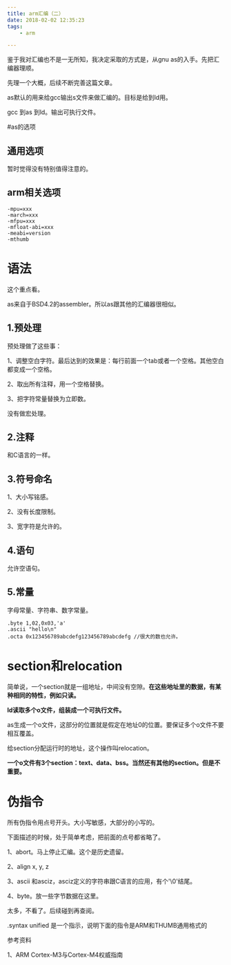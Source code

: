 ```yaml
---
title: arm汇编（二）
date: 2018-02-02 12:35:23
tags:
	- arm

---
```




鉴于我对汇编也不是一无所知，我决定采取的方式是，从gnu as的入手。先把汇编器理顺。

先理一个大概，后续不断完善这篇文章。

as默认的用来给gcc输出s文件来做汇编的。目标是给到ld用。

gcc 到as 到ld。输出可执行文件。

#as的选项

## 通用选项

暂时觉得没有特别值得注意的。

## arm相关选项

```
-mpu=xxx
-march=xxx
-mfpu=xxx
-mfloat-abi=xxx
-meabi=version
-mthumb
```





# 语法

这个重点看。

as来自于BSD4.2的assembler。所以as跟其他的汇编器很相似。

## 1.预处理

预处理做了这些事：

1、调整空白字符。最后达到的效果是：每行前面一个tab或者一个空格。其他空白都变成一个空格。

2、取出所有注释，用一个空格替换。

3、把字符常量替换为立即数。

没有做宏处理。

## 2.注释

和C语言的一样。

## 3.符号命名

1、大小写铭感。

2、没有长度限制。

3、宽字符是允许的。

## 4.语句

允许空语句。

## 5.常量

字母常量、字符串、数字常量。

```
.byte 1,02,0x03,'a' 
.ascii "hello\n"
.octa 0x123456789abcdefg123456789abcdefg //很大的数也允许。
```



# section和relocation

简单说，一个section就是一组地址，中间没有空隙。**在这些地址里的数据，有某种相同的特性，例如只读。**

**ld读取多个o文件，组装成一个可执行文件。**

as生成一个o文件，这部分的位置就是假定在地址0的位置。要保证多个o文件不要相互覆盖。

给section分配运行时的地址，这个操作叫relocation。

**一个o文件有3个section：text、data、bss。当然还有其他的section。但是不重要。**



# 伪指令

所有伪指令用点号开头。大小写敏感，大部分的小写的。

下面描述的时候，处于简单考虑，把前面的点号都省略了。

1、abort。马上停止汇编。这个是历史遗留。

2、align x, y, z

3、ascii 和asciz，asciz定义的字符串跟C语言的应用，有个'\0'结尾。

4、byte。放一些字节数据在这里。

太多，不看了。后续碰到再查阅。





.syntax unified 是一个指示，说明下面的指令是ARM和THUMB通用格式的





参考资料

1、ARM Cortex-M3与Cortex-M4权威指南











